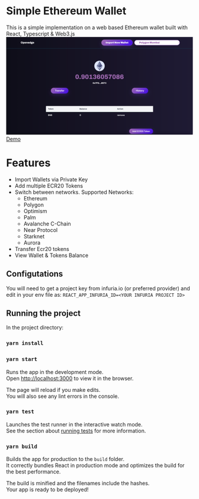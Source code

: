 # Simple Ethereum Wallet

This is a simple implementation on a web based Ethereum wallet built with React, Typescript & Web3.js
<img src="https://github.com/davolu/oh-ethereum-wallet/blob/master/public/screenshotdemo.png" />
<a href="https://gateway.pinata.cloud/ipfs/QmUc4XfxnwvgHZdqwevKrnmrHkeWG8WzrmcQdv8Xigbq7U" target="_blank">Demo</a>

# Features

- Import Wallets via Private Key
- Add multiple ECR20 Tokens
- Switch between networks. Supported Networks:
  - Ethereum
  - Polygon
  - Optimism
  - Palm
  - Avalanche C-Chain
  - Near Protocol
  - Starknet
  - Aurora
- Transfer Ecr20 tokens
- View Wallet & Tokens Balance

## Configutations

You will need to get a project key from infuria.io (or preferred provider) and edit in your env file as:
`REACT_APP_INFURIA_ID=<YOUR INFURIA PROJECT ID>`

## Running the project

In the project directory:

### `yarn install`

### `yarn start`

Runs the app in the development mode.\
Open [http://localhost:3000](http://localhost:3000) to view it in the browser.

The page will reload if you make edits.\
You will also see any lint errors in the console.

### `yarn test`

Launches the test runner in the interactive watch mode.\
See the section about [running tests](https://facebook.github.io/create-react-app/docs/running-tests) for more information.

### `yarn build`

Builds the app for production to the `build` folder.\
It correctly bundles React in production mode and optimizes the build for the best performance.

The build is minified and the filenames include the hashes.\
Your app is ready to be deployed!
